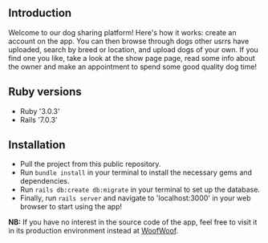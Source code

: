 ## Introduction
Welcome to our dog sharing platform! Here's how it works: create an account on the app. You can then browse through dogs other usrrs have uploaded, search by breed or location, and upload dogs of your own. If you find one you like, take a look at the show page page, read some info about the owner and make an appointment to spend some good quality dog time!

## Ruby versions
- Ruby '3.0.3'
- Rails '7.0.3'

## Installation
- Pull the project from this public repository.
- Run `bundle install` in your terminal to install the necessary gems and dependencies.
- Run `rails db:create db:migrate` in your terminal to set up the database.
- Finally, run `rails server` and navigate to 'localhost:3000' in your web browser to start using the app!

**NB:** If you have no interest in the source code of the app, feel free to visit it in its production environment instead at [WoofWoof](https://jvckmorvn-woofwoof.herokuapp.com/).
